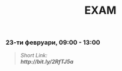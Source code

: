 <h1 align="center">EXAM</h1>
    <br>

<h3>23-ти февруари, 09:00 - 13:00</h3>

<blockquote>
    <i>
        Short Link: <br> 
        <b>
            http://bit.ly/2RfTJ5a
        </b> 
    </i>
</blockquote>
